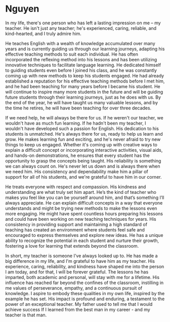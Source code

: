 # Nguyen

In my life, there's one person who has left a lasting impression on me – my teacher. He isn't just any teacher; he's experienced, caring, reliable, and kind-hearted, and I truly admire him. 

He teaches English with a wealth of knowledge accumulated over many years and is currently guiding us through our learning journeys, adapting his effective teaching methods to suit each individual. He has often incorporated the reflexing method into his lessons and has been utilizing innovative techniques to facilitate language learning. He dedicated himself to guiding students even before I joined his class, and he was constantly coming up with new methods to keep his students engaged. He had already established a reputation for his effective teaching methods before I met him, and he had been teaching for many years before I became his student. He will continue to inspire many more students in the future and will be guiding future students through their learning journeys, just as he does with us. By the end of the year, he will have taught us many valuable lessons, and by the time he retires, he will have been teaching for over three decades.

If we need help, he will always be there for us. If he weren't our teacher, we wouldn't have as much fun learning. If he hadn't been my teacher, I wouldn't have developed such a passion for English. His dedication to his students is unmatched. He's always there for us, ready to help us learn and grow. He makes learning fun and exciting, and he's never afraid to try new things to keep us engaged. Whether it's coming up with creative ways to explain a difficult concept or incorporating interactive activities, visual aids, and hands-on demonstrations, he ensures that every student has the opportunity to grasp the concepts being taught. His reliability is something we can always count on. He's never let us down and is always there when we need him. His consistency and dependability make him a pillar of support for all of his students, and we're grateful to have him in our corner.

He treats everyone with respect and compassion. His kindness and understanding are what truly set him apart. He’s the kind of teacher who makes you feel like you can be yourself around him, and that’s something I’ll always appreciate. He can explain difficult concepts in a way that everyone understands and might be trying new methods to make the lessons even more engaging. He might have spent countless hours preparing his lessons and could have been working on new teaching techniques for years. His consistency in providing support and maintaining a high standard of teaching has created an environment where students feel safe and encouraged to express themselves and explore new ideas. He has a unique ability to recognize the potential in each student and nurture their growth, fostering a love for learning that extends beyond the classroom.

In short, my teacher is someone I've always looked up to. He has made a big difference in my life, and I'm grateful to have him as my teacher. His experience, caring, reliability, and kindness have shaped me into the person I am today, and for that, I will be forever grateful. The lessons he has imparted, both academic and personal, will stay with me for a lifetime. His influence has reached far beyond the confines of the classroom, instilling in me values of perseverance, empathy, and a continuous pursuit of knowledge. I aspire to embody these qualities in my own life, inspired by the example he has set. His impact is profound and enduring, a testament to the power of an exceptional teacher. My father used to tell me that I would achieve success If I learned from the best man in my career - and my teacher is that man.